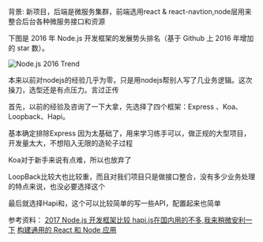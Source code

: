 
背景: 新项目，后端是微服务集群，前端选用react & react-navtion,node层用来整合后台各种微服务接口和资源



下图是 2016 年 Node.js 开发框架的发展势头排名（基于 Github 上 2016 年增加的 star 数）。

<img src="http://upload-images.jianshu.io/upload_images/1053877-83e51d45ad204f09.png?imageMogr2/auto-orient/strip%7CimageView2/2/w/680" alt="Node.js 2016 Trend">


本来以前对nodejs的经验几乎为零，只是用nodejs帮别人写了几业务逻辑。这次操刀，选型还是有点压力。言过正传


首先，以前的经验及咨询了一下大拿，先选择了四个框架：Express 、Koa、Loopback、Hapi。

基本确定排除Express 因为太基础了，用来学习练手可以，做正规的大型项目，开发量太大，不想陷入无限的造轮子过程

Koa对于新手来说有点难，所以也放弃了

LoopBack比较大也比较重，而且对我们项目只是做接口整合，没有多少业务处理的特点来说，也没必要选择这个

最后就选择Hapi和，这个可以比较简单的写一些API，配置起来也简单















参考资料：
	[2017 Node.js 开发框架比较 ](http://cnodejs.org/topic/58caaec27dee71e5193a53ce)
	[hapi.js在国内用的不多,我来稍微安利一下](http://cnodejs.org/topic/56ed0cdf515e7305367f0df7)
	[构建通用的 React 和 Node 应用](https://www.cnblogs.com/nzbin/p/5860219.html)
